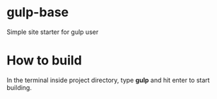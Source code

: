 # gulp-base
Simple site starter for gulp user

# How to build
In the terminal inside project directory, type **gulp** and hit enter to start building.